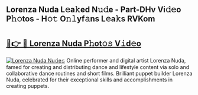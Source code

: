 ## Lorenza Nuda L𝚎a𝚔ed N𝚞𝚍e - Part-DHv Vi𝚍𝚎o P𝚑𝚘tos - H𝚘𝚝 O𝚗𝚕yf𝚊ns L𝚎a𝚔s RVKom

# <h2><a href="http://kf85pat.oniu.top/?m=Lorenza+Nuda">🔗👉 🔴 Lorenza Nuda P𝚑ot𝚘𝚜 V𝚒d𝚎o</a></h2>

[![Lorenza Nuda Nu𝚍e𝚜](https://i.imgur.com/0qMVB7G.gif)](http://kf85pat.oniu.top/?m=Lorenza+Nuda)
Online performer and digital artist Lorenza Nuda, famed for creating and distributing dance and lifestyle content via solo and collaborative dance routines and short films. Brilliant puppet builder Lorenza Nuda, celebrated for their exceptional skills and accomplishments in creating puppets.  
